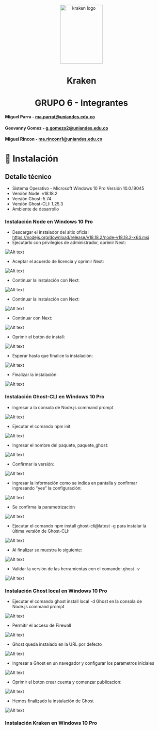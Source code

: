 <p align="center">
    <img src="./reporter/assets/images/kraken.png" alt="kraken logo" width="140" height="193">
<h1 align="center">Kraken</h1>

<h1 align="center">GRUPO 6 - Integrantes</h1>

#### Miguel Parra - ma.parrat@uniandes.edu.co
#### Geovanny Gomez - g.gomezo2@uniandes.edu.co
#### Miguel Rincon - ma.rinconr1@uniandes.edu.co

# 🔨 Instalación

## Detalle técnico
- Sistema Operativo - Microsoft Windows 10 Pro Versión 10.0.19045
- Versión Node: v18.18.2
- Versión Ghost: 5.74
- Versión Ghost-CLI: 1.25.3
- Ambiente de desarrollo

### Instalación Node en Windows 10 Pro

- Descargar el instalador del sitio oficial https://nodejs.org/download/release/v18.18.2/node-v18.18.2-x64.msi 
- Ejecutarlo con privilegios de administrador, oprimir Next:

![Alt text](image.png)

- Aceptar el acuerdo de licencia y oprimir Next:

![Alt text](image-1.png)

- Continuar la instalación con Next:

![Alt text](image-2.png)

- Continuar la instalación con Next:

![Alt text](image-3.png)

- Continuar con Next:

![Alt text](image-4.png)

- Oprimir el botón de install:

![Alt text](image-5.png)

- Esperar hasta que finalice la instalación:

![Alt text](image-7.png)

- Finalizar la instalación:

![Alt text](image-8.png)


### Instalación Ghost-CLI en Windows 10 Pro
- Ingresar a la consola de Node.js command prompt

![Alt text](image-9.png)

- Ejecutar el comando npm init:

![Alt text](image-10.png)

- Ingresar el nombre del paquete, paquete_ghost:

![Alt text](image-11.png) 

- Confirmar la versión:

![Alt text](image-12.png)

- Ingresar la información como se indica en pantalla y confirmar ingresando "yes" la configuración:

![Alt text](image-13.png)

- Se confirma la parametrización

![Alt text](image-14.png)

- Ejecutar el comando npm install ghost-cli@latest -g para instalar la última versión de Ghost-CLI:

![Alt text](image-17.png)

- Al finalizar se muestra lo siguiente:

![Alt text](image-16.png)

- Validar la versión de las herramientas con el comando: ghost -v

![Alt text](image-18.png)

### Instalación Ghost local en Windows 10 Pro

- Ejecutar el comando ghost install local -d Ghost en la consola de Node.js command prompt

![Alt text](image-19.png)

- Permitir el acceso de Firewall

![Alt text](image-20.png)

- Ghost queda instalado en la URL por defecto

![Alt text](image-21.png)

- Ingresar a Ghost en un navegador y configurar los parametros iniciales

![Alt text](image-22.png)

- Oprimir el boton crear cuenta y comenzar publicacion:

![Alt text](image-23.png)

- Hemos finalizado la instalación de Ghost

![Alt text](image-24.png)

### Instalación Kraken en Windows 10 Pro